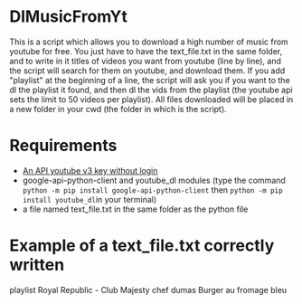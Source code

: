 # DlMusicFromYt
This is a script which allows you to download a high number of music from youtube for free.
You just have to have the text_file.txt in the same folder, and to write in it titles of videos you want from youtube (line by line), and the script will search for them on youtube, and download them.
If you add "playlist" at the beginning of a line, the script will ask you if you want to the dl the playlist it found, and then dl the vids from the playlist (the youtube api sets the limit to 50 videos per playlist).
All files downloaded will be placed in a new folder in your cwd (the folder in which is the script).

# Requirements
* [An API youtube v3 key without login](https://developers.google.com/youtube/registering_an_application)
* google-api-python-client and youtube_dl modules (type the command ``python -m pip install google-api-python-client`` then ``python -m pip install youtube_dl``in your terminal)
* a file named  text_file.txt in the same folder as the python file

# Example of a text_file.txt correctly written

playlist Royal Republic - Club Majesty
chef dumas Burger au fromage bleu
